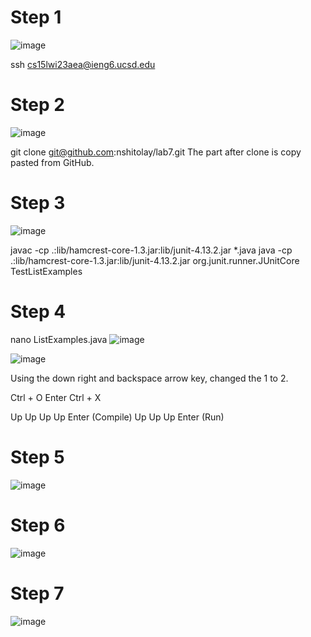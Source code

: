 # Step 1
![image](https://user-images.githubusercontent.com/122496486/220794330-4edae0a2-165d-46ec-92a1-3f8f06fc3aeb.png)

ssh cs15lwi23aea@ieng6.ucsd.edu

# Step 2
![image](https://user-images.githubusercontent.com/122496486/220794517-7c78abac-909d-487e-8d0d-6cf7deb2d622.png)

git clone git@github.com:nshitolay/lab7.git
The part after clone is copy pasted from GitHub. 

# Step 3
![image](https://user-images.githubusercontent.com/122496486/220794767-639742f4-f5c2-4924-82dd-29bcc98f24c3.png)

javac -cp .:lib/hamcrest-core-1.3.jar:lib/junit-4.13.2.jar *.java
java -cp .:lib/hamcrest-core-1.3.jar:lib/junit-4.13.2.jar org.junit.runner.JUnitCore TestListExamples

# Step 4
nano ListExamples.java
![image](https://user-images.githubusercontent.com/122496486/220796554-fd0135d9-5a2f-4873-8ac2-efd7a7395ae6.png)


![image](https://user-images.githubusercontent.com/122496486/220794921-b9746266-a893-4de8-9804-11c4710a258b.png)

Using the down right and backspace arrow key, changed the 1 to 2. 

Ctrl + O
Enter
Ctrl + X

Up Up Up Up Enter (Compile)
Up Up Up Enter (Run)

# Step 5
![image](https://user-images.githubusercontent.com/122496486/220795056-9cb2da38-893f-4000-9445-cc4fdf2e2a19.png)

# Step 6
![image](https://user-images.githubusercontent.com/122496486/220796091-187f1804-21ef-4ca1-a0af-bffc547d57ec.png)

# Step 7
![image](https://user-images.githubusercontent.com/122496486/220795542-750bb193-0778-46bc-8a1a-7e2a27b581d4.png)
